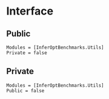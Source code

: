 # Interface

## Public

```@autodocs
Modules = [InferOptBenchmarks.Utils]
Private = false
```

## Private

```@autodocs
Modules = [InferOptBenchmarks.Utils]
Public = false
```
